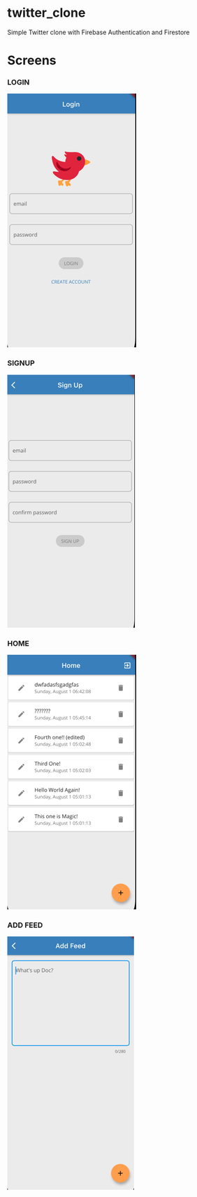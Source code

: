 # twitter_clone

Simple Twitter clone with Firebase Authentication and Firestore

# Screens

### LOGIN
![Login Page](screenshots/login.png)

### SIGNUP
![Signup Page](screenshots/signup.png)

### HOME
![Home Page](screenshots/home.png)

### ADD FEED
![Add Feed Page](screenshots/add.png)
